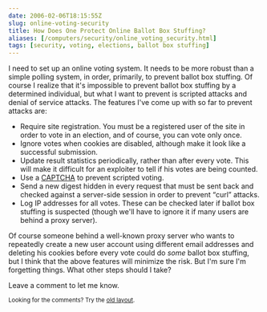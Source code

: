 ```yaml
--- 
date: 2006-02-06T18:15:55Z
slug: online-voting-security
title: How Does One Protect Online Ballot Box Stuffing?
aliases: [/computers/security/online_voting_security.html]
tags: [security, voting, elections, ballot box stuffing]
---
```


<p>I need to set up an online voting system. It needs to be more robust than a simple polling system, in order, primarily, to prevent ballot box stuffing. Of course I realize that it's impossible to prevent ballot box stuffing by a determined individual, but what I want to prevent is scripted attacks and denial of service attacks. The features I've come up with so far to prevent attacks are:</p>

<ul>
  <li>Require site registration. You must be a registered user of the site in order to vote in an election, and of course, you can vote only once.</li>
  <li>Ignore votes when cookies are disabled, although make it look like a successful submission.</li>
  <li>Update result statistics periodically, rather than after every vote. This will make it difficult for an exploiter to tell if his votes are being counted.</li>
  <li>Use a <a href="https://en.wikipedia.org/wiki/Captcha" title="Wikipedia explains CAPTCHA">CAPTCHA</a> to prevent scripted voting.</li>
  <li>Send a new digest hidden in every request that must be sent back and checked against a server-side session in order to prevent <q>curl</q> attacks.</li>
  <li>Log IP addresses for all votes. These can be checked later if ballot box stuffing is suspected (though we'll have to ignore it if many users are behind a proxy server).</li>
</ul>

<p>Of course someone behind a well-known proxy server who wants to repeatedly create a new user account using different email addresses and deleting his cookies before every vote could do <em>some</em> ballot box stuffing, but I think that the above features will minimize the risk. But I'm sure I'm forgetting things. What other steps should I take?</p>

<p>Leave a comment to let me know.</p>

<p class="past"><small>Looking for the comments? Try the <a rel="nofollow" href="//past.justatheory.com/computers/security/online_voting_security.html">old layout</a>.</small></p>


